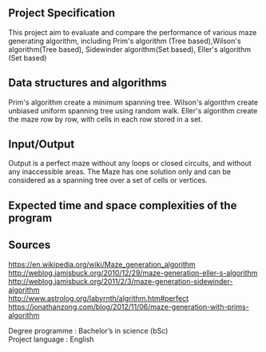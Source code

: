 Project Specification
---
This project aim to evaluate and compare the performance of various maze generating algorithm, including Prim's algorithm (Tree based),Wilson's algorithm(Tree based), Sidewinder algorithm(Set based), Eller's algorithm (Set based)

Data structures and algorithms
---
Prim's algorithm create a minimum spanning tree. Wilson's algorithm create unbiased uniform spanning tree using random walk. Eller's algorithm create the maze row by row, with cells in each row stored in a set.

Input/Output
---
Output is a perfect maze without any loops or closed circuits, and without any inaccessible areas. The Maze has one solution only and can be considered as a spanning tree over a set of cells or vertices.

Expected time and space complexities of the program
---
Sources
---
https://en.wikipedia.org/wiki/Maze_generation_algorithm <br>
http://weblog.jamisbuck.org/2010/12/29/maze-generation-eller-s-algorithm <br>
http://weblog.jamisbuck.org/2011/2/3/maze-generation-sidewinder-algorithm <br>
http://www.astrolog.org/labyrnth/algrithm.htm#perfect <br>
https://jonathanzong.com/blog/2012/11/06/maze-generation-with-prims-algorithm <br>

Degree programme : Bachelor’s in science (bSc) <br>
Project language : English

